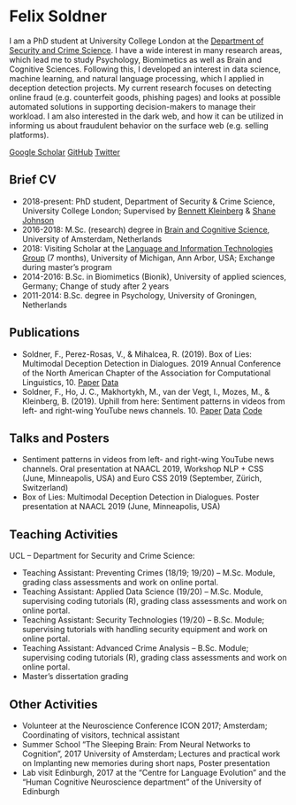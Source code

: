 # Felix Soldner
I am a PhD student at University College London at the [Department of Security and Crime Science](https://www.ucl.ac.uk/security-crime-science/). I have a wide interest in many research areas, which lead me to study Psychology, Biomimetics as well as Brain and Cognitive Sciences. Following this, I developed an interest in data science, machine learning, and natural language processing, which I applied in deception detection projects. My current research focuses on detecting online fraud (e.g. counterfeit goods, phishing pages) and looks at possible automated solutions in supporting decision-makers to manage their workload. I am also interested in the dark web, and how it can be utilized in informing us about fraudulent behavior on the surface web (e.g. selling platforms).


[Google Scholar]( https://scholar.google.com/citations?hl=en&user=fAMVIXYAAAAJ)
[GitHub]( https://github.com/Felix-Soldner)
[Twitter]( https://twitter.com/FelixSoldner)

## Brief CV
-	2018-present: PhD student, Department of Security & Crime Science, University College London; Supervised by [Bennett Kleinberg](https://bkleinberg.net/) & [Shane Johnson]( https://www.ucl.ac.uk/jill-dando-institute/about-us/people/academic-staff/shane-johnson)
-	2016-2018: M.Sc. (research) degree in [Brain and Cognitive Science]( https://iis.uva.nl/en/shared/subsites/graduate-school-of-sciences/en/research-masters/brain-and-cognitive-sciences/brain-and-cognitive-sciences.html?1570374685127=), University of Amsterdam, Netherlands
-	2018: Visiting Scholar at the [Language and Information Technologies Group]( http://lit.eecs.umich.edu/) (7 months), University of Michigan, Ann Arbor, USA; Exchange during master’s program
-	2014-2016: B.Sc. in Biomimetics (Bionik), University of applied sciences, Germany; Change of study after 2 years
-	2011-2014: B.Sc. degree in Psychology, University of Groningen, Netherlands

## Publications

-	Soldner, F., Perez-Rosas, V., & Mihalcea, R. (2019). Box of Lies: Multimodal Deception Detection in Dialogues. 2019 Annual Conference of the North American Chapter of the Association for Computational Linguistics, 10. [Paper](https://www.aclweb.org/anthology/N19-1175/) [Data](http://web.eecs.umich.edu/~mihalcea/downloads/multimodalDialogDeception.zip)
-	Soldner, F., Ho, J. C., Makhortykh, M., van der Vegt, I., Mozes, M., & Kleinberg, B. (2019). Uphill from here: Sentiment patterns in videos from left- and right-wing YouTube news channels. 10. [Paper](https://www.aclweb.org/anthology/W19-2110/) [Data]( https://github.com/ben-aaron188/ltta_workshop) [Code](https://github.com/ben-aaron188/naive_context_sentiment)


## Talks and Posters
-	Sentiment patterns in videos from left- and right-wing YouTube news channels. Oral presentation at NAACL 2019, Workshop NLP + CSS (June, Minneapolis, USA) and Euro CSS 2019 (September, Zürich, Switzerland)
-	Box of Lies: Multimodal Deception Detection in Dialogues. Poster presentation at NAACL 2019 (June, Minneapolis, USA)


## Teaching Activities

UCL – Department for Security and Crime Science:
-	Teaching Assistant: Preventing Crimes (18/19; 19/20) – M.Sc. Module, grading class assessments and work on online portal.
-	Teaching Assistant: Applied Data Science (19/20) – M.Sc. Module, supervising coding tutorials (R), grading class assessments and work on online portal.
-	Teaching Assistant: Security Technologies (19/20) – B.Sc. Module; supervising tutorials with handling security equipment and work on online portal.
-	Teaching Assistant: Advanced Crime Analysis – B.Sc. Module; supervising coding tutorials (R), grading class assessments and work on online portal.
-	Master’s dissertation grading

## Other Activities
-	Volunteer at the Neuroscience Conference ICON 2017; Amsterdam; Coordinating of visitors, technical assistant
-	Summer School “The Sleeping Brain: From Neural Networks to Cognition”, 2017 University of Amsterdam; Lectures and practical work on Implanting new memories during short naps, Poster presentation
-	Lab visit Edinburgh, 2017 at the “Centre for Language Evolution” and the “Human Cognitive Neuroscience department” of the University of Edinburgh
